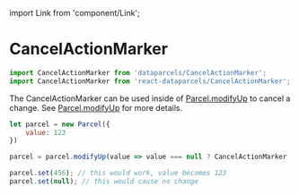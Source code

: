 import Link from 'component/Link';

# CancelActionMarker

```js
import CancelActionMarker from 'dataparcels/CancelActionMarker';
import CancelActionMarker from 'react-dataparcels/CancelActionMarker';
```

The CancelActionMarker can be used inside of [Parcel.modifyUp](/api/Parcel#modifyUp) to cancel a change. See [Parcel.modifyUp](/api/Parcel#modifyUp) for more details.

```js
let parcel = new Parcel({
    value: 123
})

parcel = parcel.modifyUp(value => value === null ? CancelActionMarker : value);

parcel.set(456); // this would work, value becomes 123
parcel.set(null); // this would cause no change
```
